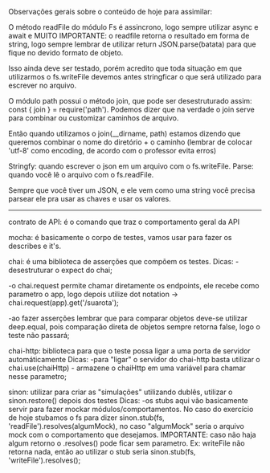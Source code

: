 Observações gerais sobre o conteúdo de hoje para assimilar:

O método readFile do módulo Fs é assincrono, logo sempre utilizar async e await e MUITO IMPORTANTE: o readfile retorna o resultado em forma de string, logo sempre lembrar de utilizar return JSON.parse(batata) para que fique no devido formato de objeto.

Isso ainda deve ser testado, porém acredito que toda situação em que utilizarmos o fs.writeFile devemos antes stringficar o que será utilizado para escrever no arquivo.

O módulo path possui o método join, que pode ser desestruturado assim: const { join } = require('path').
Podemos dizer que na verdade o join serve para combinar ou customizar caminhos de arquivo.

Então quando utilizamos o join(__dirname, path) estamos dizendo que queremos combinar o nome do diretório + o caminho (lembrar de colocar 'utf-8' como encoding, de acordo com o professor evita erros)

Stringfy: quando escrever o json em um arquivo com o fs.writeFile. 
Parse: quando você lê o arquivo com o fs.readFile.  

Sempre que você tiver um JSON, e ele vem como uma string você precisa parsear ele pra usar as chaves e usar os valores.

-----
contrato de API: é o comando que traz o comportamento geral da API

mocha: é basicamente o corpo de testes, vamos usar para fazer os describes e it's.

chai: é uma biblioteca de asserções que compõem os testes.
  Dicas: 
  -desestruturar o expect do chai;
  
  -o chai.request permite chamar diretamente os endpoints, ele recebe como parametro o app, logo depois utilize dot notation -> chai.request(app).get('/suarota');
  
  -ao fazer asserções lembrar que para comparar objetos deve-se utilizar deep.equal, pois comparação direta de objetos sempre retorna false, logo o teste não passará;


chai-http: biblioteca para que o teste possa ligar a uma porta de servidor automáticamente
  Dicas:
  -para "ligar" o servidor do chai-http basta utilizar o chai.use(chaiHttp) - armazene o chaiHttp em uma variável para chamar nesse parametro;

sinon: utilizar para criar as "simulações" utilizando dublês, utilizar o sinon.restore() depois dos testes
  Dicas:
  -os stubs aqui vão basicamente servir para fazer mockar módulos/comportamentos. No caso do exercício de hoje stubamos o fs para dizer sinon.stub(fs, 'readFile').resolves(algumMock), no caso "algumMock" seria o arquivo mock com o comportamento que desejamos. IMPORTANTE: caso não haja algum retorno o .resolves() pode ficar sem parametro. Ex: writeFile não retorna nada, então ao utilizar o stub seria sinon.stub(fs, 'writeFile').resolves();

